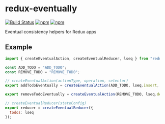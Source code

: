 # redux-eventually

[![Build Status](https://semaphoreci.com/api/v1/annevo/redux-eventually/branches/master/badge.svg)](https://semaphoreci.com/annevo/redux-eventually)
[![npm](https://img.shields.io/npm/v/redux-eventually.svg)](https://www.npmjs.com/package/redux-eventually)
[![npm](https://img.shields.io/npm/dm/redux-eventually.svg)](https://www.npmjs.com/package/redux-eventually)

Eventual consistency helpers for Redux apps


## Example
```javascript
import { createEventualAction, createEventualReducer, lseq } from "redux-eventually";

const ADD_TODO = "ADD_TODO";
const REMOVE_TODO = "REMOVE_TODO";

// createEventualAction(actionType, operation, selector)
export addTodoEventually = createEventualAction(ADD_TODO, lseq.insert, state => state.todos);

export removeTodoEventually = createEventualAction(REMOVE_TODO, lseq.delete, state => state.todos);

// createEventualReducer(stateConfig)
export reducer = createEventualReducer({
  todos: lseq
});
```